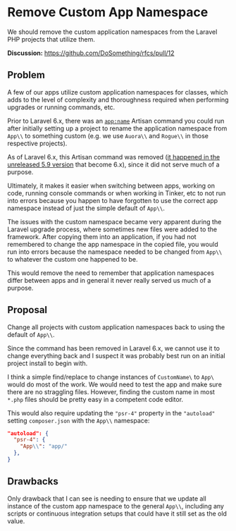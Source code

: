 # Remove Custom App Namespace

We should remove the custom application namespaces from the Laravel PHP projects that utilize them.

**Discussion:** <https://github.com/DoSomething/rfcs/pull/12>

## Problem

A few of our apps utilize custom application namespaces for classes, which adds to the level of complexity and thoroughness required when performing upgrades or running commands, etc.

Prior to Laravel 6.x, there was an [`app:name`](https://github.com/laravel/framework/blob/5.8/src/Illuminate/Foundation/Console/AppNameCommand.php) Artisan command you could run after initially setting up a project to rename the application namespace from `App\\` to something custom (e.g. we use `Auora\\` and `Rogue\\` in those respective projects).

As of Laravel 6.x, this Artisan command was removed ([it happened in the unreleased 5.9 version](https://github.com/laravel/framework/pull/27575) that become 6.x), since it did not serve much of a purpose.

Ultimately, it makes it easier when switching between apps, working on code, running console commands or when working in Tinker, etc to not run into errors because you happen to have forgotten to use the correct app namespace instead of just the simple default of `App\\`.

The issues with the custom namespace became very apparent during the Laravel upgrade process, where sometimes new files were added to the framework. After copying them into an application, if you had not remembered to change the app namespace in the copied file, you would run into errors because the namespace needed to be changed from `App\\` to whatever the custom one happened to be.

This would remove the need to remember that application namespaces differ between apps and in general it never really served us much of a purpose.

## Proposal

Change all projects with custom application namespaces back to using the default of `App\\`.

Since the command has been removed in Laravel 6.x, we cannot use it to change everything back and I suspect it was probably best run on an initial project install to begin with.

I think a simple find/replace to change instances of `CustomName\` to `App\` would do most of the work. We would need to test the app and make sure there are no straggling files. However, finding the custom name in most `*.php` files should be pretty easy in a competent code editor.

This would also require updating the `"psr-4"` property in the `"autoload"` setting `composer.json` with the `App\\` namespace:

```json
"autoload": {
  "psr-4": {
    "App\\": "app/"
  },
}
```

## Drawbacks

Only drawback that I can see is needing to ensure that we update all instance of the custom app namespace to the general `App\\`, including any scripts or continuous integration setups that could have it still set as the old value.

